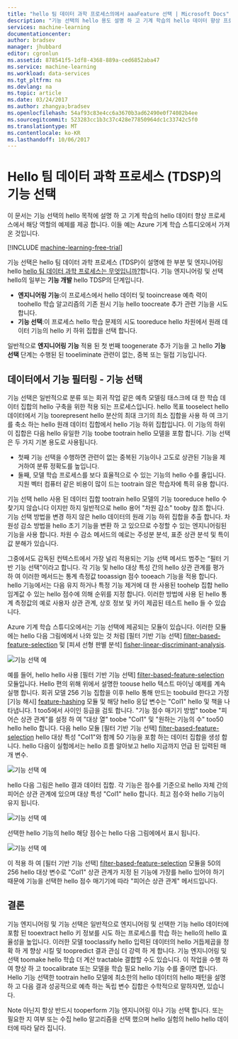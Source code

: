```yaml
---
title: "hello 팀 데이터 과학 프로세스의에서 aaaFeature 선택 | Microsoft Docs"
description: "기능 선택의 hello 용도 설명 하 고 기계 학습의 hello 데이터 향상 프로세스에서 해당 역할의 예를 제공 합니다."
services: machine-learning
documentationcenter: 
author: bradsev
manager: jhubbard
editor: cgronlun
ms.assetid: 878541f5-1df8-4368-889a-ced6852aba47
ms.service: machine-learning
ms.workload: data-services
ms.tgt_pltfrm: na
ms.devlang: na
ms.topic: article
ms.date: 03/24/2017
ms.author: zhangya;bradsev
ms.openlocfilehash: 54af93c83e4cc6a3670b3ad62490e0f74082b4ee
ms.sourcegitcommit: 523283cc1b3c37c428e77850964dc1c33742c5f0
ms.translationtype: MT
ms.contentlocale: ko-KR
ms.lasthandoff: 10/06/2017
---
```

# <a name="feature-selection-in-hello-team-data-science-process-tdsp"></a>Hello 팀 데이터 과학 프로세스 (TDSP)의 기능 선택
이 문서는 기능 선택의 hello 목적에 설명 하 고 기계 학습의 hello 데이터 향상 프로세스에서 해당 역할의 예제를 제공 합니다. 이들 예는 Azure 기계 학습 스튜디오에서 가져온 것입니다. 

[!INCLUDE [machine-learning-free-trial](../../includes/machine-learning-free-trial.md)]

기능 선택은 hello 팀 데이터 과학 프로세스 (TDSP)이 설명에 한 부분 및 엔지니어링 hello [hello 팀 데이터 과학 프로세스는 무엇입니까?](data-science-process-overview.md)합니다. 기능 엔지니어링 및 선택 hello의 일부는 **기능 개발** hello TDSP의 단계입니다.

* **엔지니어링 기능**:이 프로세스에서 hello 데이터 및 tooincrease 예측 력이 toohello 학습 알고리즘의 기존 원시 기능 hello toocreate 추가 관련 기능을 시도 합니다.
* **기능 선택**:이 프로세스 hello 학습 문제의 시도 tooreduce hello 차원에서 원래 데이터 기능의 hello 키 하위 집합을 선택 합니다.

일반적으로 **엔지니어링 기능** 적용 된 첫 번째 toogenerate 추가 기능을 고 hello **기능 선택** 단계는 수행된 된 tooeliminate 관련이 없는, 중복 또는 밀접 기능입니다.

## <a name="filtering-features-from-your-data---feature-selection"></a>데이터에서 기능 필터링 - 기능 선택
기능 선택은 일반적으로 분류 또는 회귀 작업 같은 예측 모델링 태스크에 대 한 학습 데이터 집합의 hello 구축을 위한 적용 되는 프로세스입니다. hello 목표 tooselect hello 데이터에서 기능 toorepresent hello 분산의 최대 크기의 최소 집합을 사용 하 여 크기를 축소 하는 hello 원래 데이터 집합에서 hello 기능 하위 집합입니다. 이 기능의 하위이 집합은 다음 hello 유일한 기능 toobe tootrain hello 모델을 포함 합니다. 기능 선택은 두 가지 기본 용도로 사용됩니다.

* 첫째 기능 선택을 수행하면 관련이 없는 중복된 기능이나 고도로 상관된 기능을 제거하여 분류 정확도를 높입니다.
* 둘째, 모델 학습 프로세스를 보다 효율적으로 수 있는 기능의 hello 수를 줄입니다. 지원 벡터 컴퓨터 같은 비용이 많이 드는 tootrain 않은 학습자에 특히 유용 합니다.

기능 선택 hello 사용 된 데이터 집합 tootrain hello 모델의 기능 tooreduce hello 수 찾기지 않습니다 이지만 하지 일반적으로 hello 용어 "차원 감소" tooby 참조 합니다. 기능 선택 방법을 변경 하지 않은 hello 데이터의 원래 기능 하위 집합을 추출 합니다.  차원성 감소 방법을 hello 초기 기능을 변환 하 고 있으므로 수정할 수 있는 엔지니어링된 기능을 사용 합니다. 차원 수 감소 메서드의 예로는 주성분 분석, 표준 상관 분석 및 특이값 분해가 있습니다.

그중에서도 감독된 컨텍스트에서 가장 널리 적용되는 기능 선택 메서드 범주는 “필터 기반 기능 선택"이라고 합니다. 각 기능 및 hello 대상 특성 간의 hello 상관 관계를 평가 하 여 이러한 메서드는 통계 측정값 tooassign 점수 tooeach 기능을 적용 합니다. hello 기능에서는 다음 유지 하거나 특정 기능 제거에 대 한 사용된 toohelp 집합 hello 임계값 수 있는 hello 점수에 의해 순위를 지정 합니다. 이러한 방법에 사용 된 hello 통계 측정값의 예로 사용자 상관 관계, 상호 정보 및 카이 제곱된 테스트 hello 들 수 있습니다.

Azure 기계 학습 스튜디오에서는 기능 선택에 제공되는 모듈이 있습니다. 이러한 모듈에는 hello 다음 그림에에서 나와 있는 것 처럼 [필터 기반 기능 선택] [ filter-based-feature-selection] 및 [피셔 선형 판별 분석] [ fisher-linear-discriminant-analysis].

![기능 선택 예](./media/machine-learning-data-science-select-features/feature-Selection.png)

예를 들어, hello hello 사용 [필터 기반 기능 선택] [ filter-based-feature-selection] 모듈입니다. Hello 편의 위해 위에서 설명한 toouse hello 텍스트 마이닝 예제를 계속 실행 합니다. 회귀 모델 256 기능 집합을 이후 hello 통해 만드는 toobuild 한다고 가정 [기능 해시] [ feature-hashing] 모듈 및 해당 hello 응답 변수는 "Col1" hello 및 책을 나타냅니다. 1 too5에서 사이인 등급을 검토 합니다. "기능 점수 매기기 방법" toobe "피어슨 상관 관계"를 설정 하 여 "대상 열" toobe "Col1" 및 "원하는 기능의 수" too50 hello hello 합니다. 다음 hello 모듈 [필터 기반 기능 선택] [ filter-based-feature-selection] hello 대상 특성 "Col1"와 함께 50 기능을 포함 하는 데이터 집합을 생성 합니다. hello 다음이 실험에서는 hello 흐름 알아보고 hello 지금까지 언급 된 입력된 매개 변수.

![기능 선택 예](./media/machine-learning-data-science-select-features/feature-Selection1.png)

hello 다음 그림은 hello 결과 데이터 집합. 각 기능은 점수를 기준으로 hello 자체 간의 피어슨 상관 관계에 있으며 대상 특성 "Col1" hello 합니다. 최고 점수와 hello 기능이 유지 됩니다.

![기능 선택 예](./media/machine-learning-data-science-select-features/feature-Selection2.png)

선택한 hello 기능의 hello 해당 점수는 hello 다음 그림에에서 표시 됩니다.

![기능 선택 예](./media/machine-learning-data-science-select-features/feature-Selection3.png)

이 적용 하 여 [필터 기반 기능 선택] [ filter-based-feature-selection] 모듈을 50의 256 hello 대상 변수로 "Col1" 상관 관계가 지정 된 기능에 가장를 hello 있어야 하기 때문에 기능을 선택한 hello 점수 매기기에 따라 "피어슨 상관 관계" 메서드입니다.

## <a name="conclusion"></a>결론
기능 엔지니어링 및 기능 선택은 일반적으로 엔지니어링 및 선택한 기능 hello 데이터에 포함 된 tooextract hello 키 정보를 시도 하는 프로세스를 학습 하는 hello의 hello 효율성을 높입니다. 이러한 모델 tooclassify hello 입력된 데이터의 hello 거듭제곱을 정확 하 게 향상 시킬 및 toopredict 결과 관심 더 강력 하 게 합니다. 기능 엔지니어링 및 선택 toomake hello 학습 더 계산 tractable 결합할 수도 있습니다. 이 작업을 수행 하 여 향상 하 고 toocalibrate 또는 모델을 학습 필요 hello 기능 수를 줄이면 합니다. Hello 기능 선택한 tootrain hello 모델에 최소한의 hello 데이터의 hello 패턴을 설명 하 고 다음 결과 성공적으로 예측 하는 독립 변수 집합은 수학적으로 말하자면, 있습니다.

Note 아닌지 항상 반드시 tooperform 기능 엔지니어링 이나 기능 선택 합니다. 또는 필요한 지 여부 또는 수집 hello 알고리즘을 선택 했으며 hello 실험의 hello hello 데이터에 따라 달라 집니다.

<!-- Module References -->
[feature-hashing]: https://msdn.microsoft.com/library/azure/c9a82660-2d9c-411d-8122-4d9e0b3ce92a/
[filter-based-feature-selection]: https://msdn.microsoft.com/library/azure/918b356b-045c-412b-aa12-94a1d2dad90f/
[fisher-linear-discriminant-analysis]: https://msdn.microsoft.com/library/azure/dcaab0b2-59ca-4bec-bb66-79fd23540080/

